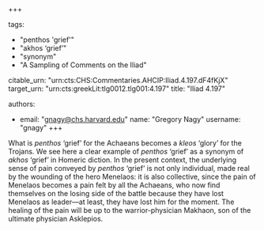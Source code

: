 +++

tags:
- "penthos &#39;grief&#39;"
- "akhos ‘grief’"
- "synonym"
- "A Sampling of Comments on the Iliad"

citable_urn: "urn:cts:CHS:Commentaries.AHCIP:Iliad.4.197.dF4fKjX"
target_urn: "urn:cts:greekLit:tlg0012.tlg001:4.197"
title: "Iliad 4.197"

authors:
- email: "gnagy@chs.harvard.edu"
  name: "Gregory Nagy"
  username: "gnagy"
+++

<p>What is <em>penthos</em> ‘grief’ for the Achaeans becomes a <em>kleos</em> ‘glory’ for the Trojans. We see here a clear example of <em>penthos</em> ‘grief’ as a synonym of <em>akhos</em> ‘grief’ in Homeric diction. In the present context, the underlying sense of pain conveyed by <em>penthos</em> ‘grief’ is not only individual, made real by the wounding of the hero Menelaos: it is also collective, since the pain of Menelaos becomes a pain felt by all the Achaeans, who now find themselves on the losing side of the battle because they have lost Menelaos as leader—at least, they have lost him for the moment. The healing of the pain will be up to the warrior-physician Makhaon, son of the ultimate physician Asklepios.  </p>